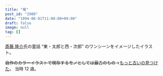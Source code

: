 ```yaml
---
title: "竜"
post_id: "2900"
date: "1994-06-01T11:00:00+09:00"
draft: false
image: null
tag: []
---
```



[斎藤 隆介](https://ja.wikipedia.org/wiki/%E6%96%8E%E8%97%A4%E9%9A%86%E4%BB%8B)氏の童話 “東・太郎と西・次郎” のワンシーンをイメージしたイラスト。

~~自作のカラーイラストで現存するモノとしては最古のもの~~→[もっと古いの見つけた](../../1986/06/13-dad.md)。
当時 12 歳。
